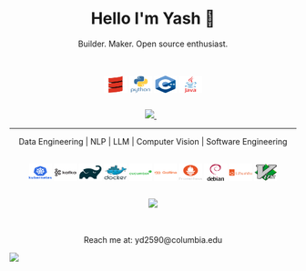 <h1 align='center'>
    Hello I'm Yash 👋
</h1>

<p align='center'>
    Builder. Maker. Open source enthusiast.
</p>
<br>

<div style="display: inline_block" align="center" ><br>
  <img align="center" height="30" width="40" src="https://raw.githubusercontent.com/devicons/devicon/master/icons/scala/scala-original.svg">
  <img align="center" height="30" width="40" src="https://raw.githubusercontent.com/devicons/devicon/master/icons/python/python-original-wordmark.svg">
  <img align="center" height="30" width="40" src="https://raw.githubusercontent.com/devicons/devicon/master/icons/cplusplus/cplusplus-original.svg">
  <img align="center" height="30" width="40" src="https://raw.githubusercontent.com/devicons/devicon/master/icons/java/java-original-wordmark.svg">
</div>

##


<p align='center'>

  <a href="https://www.linkedin.com/in/ydatta/">
    <img src="https://img.shields.io/badge/linkedin-%230077B5.svg?&style=for-the-badge&logo=linkedin&logoColor=white" />
  </a>&nbsp;&nbsp;

</p>

---

<p align='center'>
Data Engineering | NLP | LLM | Computer Vision | Software Engineering
</p>

<div style="display: inline_block" align="center" ><br>
<img align="center" height="30" width="40" src="https://raw.githubusercontent.com/devicons/devicon/master/icons/kubernetes/kubernetes-plain-wordmark.svg">
<img align="center" height="30" width="40" src="https://raw.githubusercontent.com/devicons/devicon/master/icons/apachekafka/apachekafka-original-wordmark.svg">
<img align="center" height="30" width="40" src="https://raw.githubusercontent.com/devicons/devicon/master/icons/gradle/gradle-plain.svg">
<img align="center" height="30" width="40" src="https://raw.githubusercontent.com/devicons/devicon/master/icons/docker/docker-original-wordmark.svg">
<img align="center" height="30" width="40" src="https://raw.githubusercontent.com/devicons/devicon/master/icons/cucumber/cucumber-plain-wordmark.svg">
<img align="center" height="30" width="40" src="https://raw.githubusercontent.com/devicons/devicon/master/icons/gatling/gatling-plain-wordmark.svg">
<img align="center" height="30" width="40" src="https://raw.githubusercontent.com/devicons/devicon/master/icons/prometheus/prometheus-original-wordmark.svg">
<img align="center" height="30" width="40" src="https://raw.githubusercontent.com/devicons/devicon/master/icons/debian/debian-original-wordmark.svg">
<img align="center" height="30" width="40" src="https://raw.githubusercontent.com/devicons/devicon/master/icons/ubuntu/ubuntu-plain-wordmark.svg">
<img align="center" height="30" width="40" src="https://raw.githubusercontent.com/devicons/devicon/master/icons/vim/vim-original.svg">

</div>

<br>
<p align='center'>
    <a href="#"><img src="https://github-readme-stats.vercel.app/api?username=saucam&show_icons=true&count_private=true&theme=dark" width="350"></a>
</p>
<br>
<p align='center'>
    Reach me at: yd2590@columbia.edu
</p>

![](https://img.shields.io/endpoint?style=social&url=https%3A%2F%2Fhits.dwyl.com%2Fsaucam%2Fsaucam.json)

<!--
**saucam/saucam** is a ✨ _special_ ✨ repository because its `README.md` (this file) appears on your GitHub profile.

Here are some ideas to get you started:

- 🔭 I’m currently working on ...
- 🌱 I’m currently learning ...
- 👯 I’m looking to collaborate on ...
- 🤔 I’m looking for help with ...
- 💬 Ask me about ...
- 📫 How to reach me: ...
- 😄 Pronouns: ...
- ⚡ Fun fact: ...
-->
